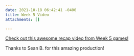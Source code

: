 ```yaml
---
date: 2021-10-18 06:42:41 -0400
title: Week 5 Video
attachments: []

---
```

[Check out this awesome recap video from Week 5 games!](https://www.youtube.com/watch?v=IHytV8AIjsQ "Week 5 Video")

Thanks to Sean B. for this amazing production!